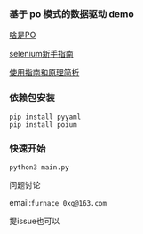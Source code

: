 ### 基于 po 模式的数据驱动 demo

[啥是PO](https://www.selenium.dev/zh-cn/documentation/guidelines/page_object_models/)

[selenium新手指南](https://www.jianshu.com/p/1531e12f8852)

[使用指南和原理简析](https://www.jianshu.com/p/de3c6635193c)

### 依赖包安装

```
pip install pyyaml
pip install poium
```

### 快速开始

```
python3 main.py
```

问题讨论

email:`furnace_0xg@163.com`

提issue也可以